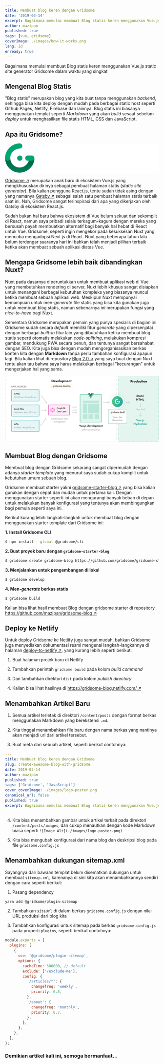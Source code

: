 ```yaml
---
title: Membuat blog keren dengan Gridsome
date: '2019-03-14'
excerpt: Bagaimana memulai membuat Blog statis keren menggunakan Vue.js static site generator Gridsome dalam waktu yang singkat
author: mazipan
published: true
tags: [vue, gridsome]
coverImage: ./images/how-it-works.png
lang: id
enready: true
---
```


Bagaimana memulai membuat Blog statis keren menggunakan Vue.js static site generator Gridsome dalam waktu yang singkat

## Mengenal Blog Statis

"Blog statis" merupakan blog yang kita buat tanpa menggunakan _backend_, sehingga bisa kita deploy dengan mudah pada berbagai static host seperti Github Pages, Netlify, Firebase dan lainnya. Blog statis ini biasanya menggunakan templat seperti _Markdown_ yang akan _build_ sesaat sebelum _deploy_ untuk menghasilkan file statis HTML, CSS dan JavaScript.

## Apa itu Gridsome?

![Gridsome Logo](images/logo-normal-dark.svg)

[Gridsome ↗️](https://gridsome.org/) merupakan anak baru di ekosistem Vue.js yang mengkhususkan dirinya sebagai pembuat halaman statis (_static site generator_). Bila kalian pengguna React.js, tentu sudah tidak asing dengan yang namanya [Gatsby ↗️](https://www.gatsbyjs.org/) sebagai salah satu pembuat halaman statis terbaik saat ini. Nah, Gridsome sangat terinspirasi dari apa yang dikerjakan oleh Gatsby di ekosistem React.js.

Sudah bukan hal baru bahwa ekosistem di Vue belum sekuat dan sekomplit di React, namun saya pribadi selalu terkagum-kagum dengan mereka yang bersusah payah membuatkan alternatif bagi banyak hal hebat di React untuk Vue. Gridsome, seperti ingin mengekor pada kesuksesan Nuxt yang mencoba mengadopsi Next.js di React. Nuxt yang beberapa tahun lalu belum terdengar suaranya hari ini bahkan telah menjadi pilihan terbaik ketika akan membuat sebuah aplikasi diatas Vue.

## Mengapa Gridsome lebih baik dibandingkan Nuxt?

Nuxt pada dasarnya diperuntukkan untuk membuat aplikasi web di Vue yang membutuhkan rendering di server, Nuxt lebih khusus sangat disiapkan untuk menangani berbagai kebutuhan kompleks yang biasanya muncul ketika membuat sebuah aplikasi web. Meskipun Nuxt mempunyai kemampuan untuk men-_generate_ file statis yang bisa kita gunakan juga untuk membuat blog statis, namun sebenarnya ini merupakan fungsi yang _nice-to-have_ bagi Nuxt.

Sementara Gridsome merupakan pemain yang punya spesialis di bagian ini. Gridsome sudah secara _default_ memiliki fitur _generate_ yang dipersenjatai dengan berbagai _built-in_ fitur lain yang dibutuhkan ketika membuat blog statis seperti otomatis melakukan _code-splitting_, melakukan kompresi gambar, mendukung PWA secara penuh, dan tentunya sangat bersahabat dengan SEO. Kita juga bisa dengan mudah mengorganisasikan berkas konten kita dengan **Markdown** tanpa perlu tambahan konfigurasi apapun lagi. Bila kalian lihat di repository [Blog 2.0 ↗️](/blog-2-0-in-nuxtjs) yang saya buat dengan Nuxt tentu akan tau bahwa saya harus melakukan berbagai "kecurangan" untuk mengerjakan hal yang sama.

![How Gridsome Works](images/how-it-works.png)

## Membuat Blog dengan Gridsome

Membuat blog dengan Gridsome sekarang sangat dipermudah dengan adanya _starter template_ yang menurut saya sudah cukup komplit untuk kebutuhan umum sebuah blog.

Gridsome membuat starter yakni [gridsome-starter-blog ↗️](https://github.com/gridsome/gridsome-starter-blog) yang bisa kalian gunakan dengan cepat dan mudah untuk pertama kali. Dengan menggunakan starter seperti ini akan mengurangi banyak beban di depan untuk melakukan banyak konfigurasi yang tentunya akan membingungkan bagi pemula seperti saya ini.

Berikut kurang lebih langkah-langkah untuk membuat blog dengan menggunakan starter template dari Gridsome ini:

**1. Install Gridsome CLI**

```bash
$ npm install --global @gridsome/cli
```

**2. Buat proyek baru dengan `gridsome-starter-blog`**

```bash
$ gridsome create gridsome-blog https://github.com/gridsome/gridsome-starter-blog.git
```

**3. Menjalankan untuk pengembangan di lokal**

```bash
$ gridsome develop
```

**4. Men-_generate_ berkas statis**

```bash
$ gridsome build
```

Kalian bisa lihat hasil membuat Blog dengan gridsome starter di repository [https://github.com/mazipan/gridsome-blog ↗️](https://github.com/mazipan/gridsome-blog)

## Deploy ke Netlify

Untuk deploy Gridsome ke Netlify juga sangat mudah, bahkan Gridsome juga menyediakan dokumentasi resmi mengenai langkah-langkahnya di halaman [deploy-to-netlify ↗️](https://gridsome.org/docs/deploy-to-netlify), yang kurang lebih seperti berikut:

1. Buat halaman projek baru di Netlify

2. Tambahkan perintah `gridsome build` pada kolom _build command_

3. Dan tambahkan direktori `dist` pada kolom _publish directory_

4. Kalian bisa lihat hasilnya di [https://gridsome-blog.netlify.com/ ↗️](https://gridsome-blog.netlify.com/)

## Menambahkan Artikel Baru

1. Semua artikel terletak di direktori `/content/posts` dengan format berkas menggunakan Markdown yang berekstensi `.md`.

2. Kita tinggal menambahkan file baru dengan nama berkas yang nantinya akan menjadi url dari artikel tersebut.

3. Buat meta dari sebuah artikel, seperti berikut contohnya:

```yaml
---
title: Membuat blog keren dengan Gridsome
slug: create-awesome-blog-with-gridsome
date: 2019-03-14
author: mazipan
published: true
tags: ['Gridsome', 'JavaScript']
cover_coverImage: ./images/logo-poster.png
canonical_url: false
published: true
excerpt: Bagaimana memulai membuat Blog statis keren menggunakan Vue.js static site generator Gridsome dalam waktu yang singkat
---

```

4. Kita bisa menambahkan gambar untuk artikel terkait pada direktori `/content/posts/images`, dan cukup menautkan dengan kode Markdown biasa seperti `![Image Alt](./images/logo-poster.png)`

5. Kita bisa mengubah konfigurasi dari nama blog dan deskripsi blog pada file `gridsome.config.js`

## Menambahkan dukungan sitemap.xml

Sayangnya dari bawaan templat belum disematkan dukungan untuk membuat `sitemap.xml`, karenanya di sini kita akan menambahkannya sendiri dengan cara seperti berikut:

1. Pasang dependency

```bash
yarn add @gridsome/plugin-sitemap
```

2. Tambahkan `siteUrl` di dalam berkas `gridsome.config.js` dengan nilai URL produksi dari blog kita

3. Tambahkan konfigurasi untuk sitemap pada berkas `gridsome.config.js` pada properti `plugins`, seperti berikut contohnya:

```javascript
module.exports = {
  plugins: [
    {
      use: '@gridsome/plugin-sitemap',
      options: {
        cacheTime: 600000, // default
        exclude: ['/exclude-me'],
        config: {
          '/articles/*': {
            changefreq: 'weekly',
            priority: 0.5,
          },
          '/about': {
            changefreq: 'monthly',
            priority: 0.7,
          },
        },
      },
    },
  ],
};
```

### Demikian artikel kali ini, semoga bermanfaat...
